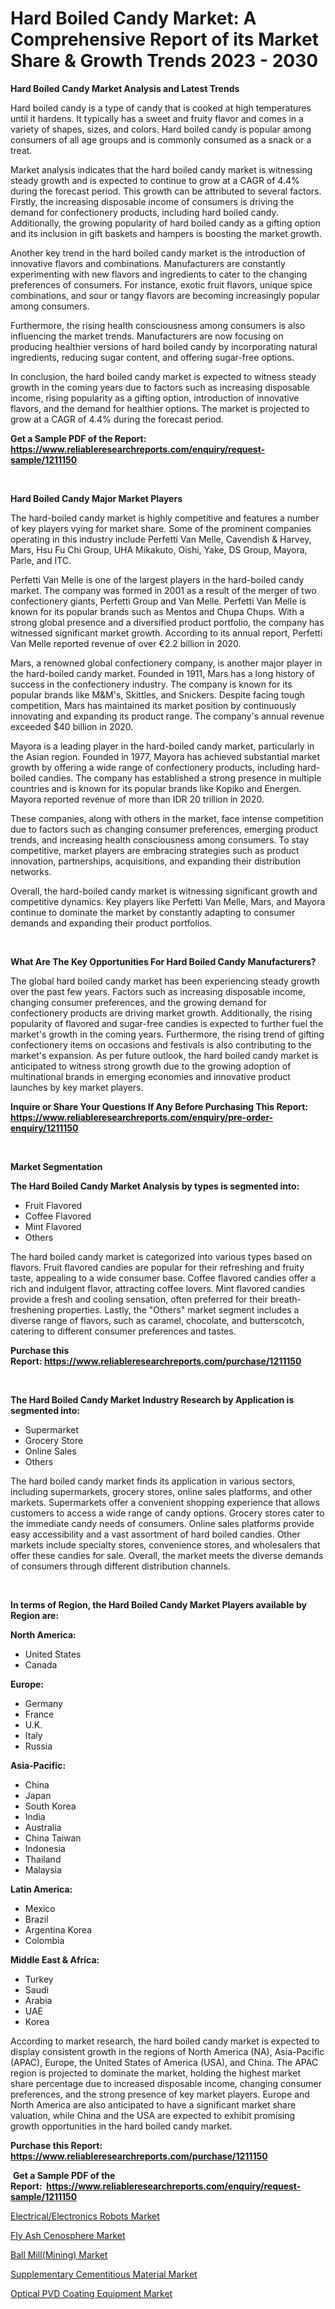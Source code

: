 <p><h1>Hard Boiled Candy Market: A Comprehensive Report of its Market Share & Growth Trends 2023 - 2030</h1></p><p><strong>Hard Boiled Candy Market Analysis and Latest Trends</strong></p>
<p><p>Hard boiled candy is a type of candy that is cooked at high temperatures until it hardens. It typically has a sweet and fruity flavor and comes in a variety of shapes, sizes, and colors. Hard boiled candy is popular among consumers of all age groups and is commonly consumed as a snack or a treat.</p><p>Market analysis indicates that the hard boiled candy market is witnessing steady growth and is expected to continue to grow at a CAGR of 4.4% during the forecast period. This growth can be attributed to several factors. Firstly, the increasing disposable income of consumers is driving the demand for confectionery products, including hard boiled candy. Additionally, the growing popularity of hard boiled candy as a gifting option and its inclusion in gift baskets and hampers is boosting the market growth.</p><p>Another key trend in the hard boiled candy market is the introduction of innovative flavors and combinations. Manufacturers are constantly experimenting with new flavors and ingredients to cater to the changing preferences of consumers. For instance, exotic fruit flavors, unique spice combinations, and sour or tangy flavors are becoming increasingly popular among consumers.</p><p>Furthermore, the rising health consciousness among consumers is also influencing the market trends. Manufacturers are now focusing on producing healthier versions of hard boiled candy by incorporating natural ingredients, reducing sugar content, and offering sugar-free options.</p><p>In conclusion, the hard boiled candy market is expected to witness steady growth in the coming years due to factors such as increasing disposable income, rising popularity as a gifting option, introduction of innovative flavors, and the demand for healthier options. The market is projected to grow at a CAGR of 4.4% during the forecast period.</p></p>
<p><strong>Get a Sample PDF of the Report:&nbsp; <a href="https://www.reliableresearchreports.com/enquiry/request-sample/1211150">https://www.reliableresearchreports.com/enquiry/request-sample/1211150</a></strong></p>
<p>&nbsp;</p>
<p><strong>Hard Boiled Candy Major Market Players</strong></p>
<p><p>The hard-boiled candy market is highly competitive and features a number of key players vying for market share. Some of the prominent companies operating in this industry include Perfetti Van Melle, Cavendish & Harvey, Mars, Hsu Fu Chi Group, UHA Mikakuto, Oishi, Yake, DS Group, Mayora, Parle, and ITC.</p><p>Perfetti Van Melle is one of the largest players in the hard-boiled candy market. The company was formed in 2001 as a result of the merger of two confectionery giants, Perfetti Group and Van Melle. Perfetti Van Melle is known for its popular brands such as Mentos and Chupa Chups. With a strong global presence and a diversified product portfolio, the company has witnessed significant market growth. According to its annual report, Perfetti Van Melle reported revenue of over €2.2 billion in 2020.</p><p>Mars, a renowned global confectionery company, is another major player in the hard-boiled candy market. Founded in 1911, Mars has a long history of success in the confectionery industry. The company is known for its popular brands like M&M's, Skittles, and Snickers. Despite facing tough competition, Mars has maintained its market position by continuously innovating and expanding its product range. The company's annual revenue exceeded $40 billion in 2020.</p><p>Mayora is a leading player in the hard-boiled candy market, particularly in the Asian region. Founded in 1977, Mayora has achieved substantial market growth by offering a wide range of confectionery products, including hard-boiled candies. The company has established a strong presence in multiple countries and is known for its popular brands like Kopiko and Energen. Mayora reported revenue of more than IDR 20 trillion in 2020.</p><p>These companies, along with others in the market, face intense competition due to factors such as changing consumer preferences, emerging product trends, and increasing health consciousness among consumers. To stay competitive, market players are embracing strategies such as product innovation, partnerships, acquisitions, and expanding their distribution networks.</p><p>Overall, the hard-boiled candy market is witnessing significant growth and competitive dynamics. Key players like Perfetti Van Melle, Mars, and Mayora continue to dominate the market by constantly adapting to consumer demands and expanding their product portfolios.</p></p>
<p>&nbsp;</p>
<p><strong>What Are The Key Opportunities For Hard Boiled Candy Manufacturers?</strong></p>
<p><p>The global hard boiled candy market has been experiencing steady growth over the past few years. Factors such as increasing disposable income, changing consumer preferences, and the growing demand for confectionery products are driving market growth. Additionally, the rising popularity of flavored and sugar-free candies is expected to further fuel the market's growth in the coming years. Furthermore, the rising trend of gifting confectionery items on occasions and festivals is also contributing to the market's expansion. As per future outlook, the hard boiled candy market is anticipated to witness strong growth due to the growing adoption of multinational brands in emerging economies and innovative product launches by key market players.</p></p>
<p><strong>Inquire or Share Your Questions If Any Before Purchasing This Report: <a href="https://www.reliableresearchreports.com/enquiry/pre-order-enquiry/1211150">https://www.reliableresearchreports.com/enquiry/pre-order-enquiry/1211150</a></strong></p>
<p>&nbsp;</p>
<p><strong>Market Segmentation</strong></p>
<p><strong>The Hard Boiled Candy Market Analysis by types is segmented into:</strong></p>
<p><ul><li>Fruit Flavored</li><li>Coffee Flavored</li><li>Mint Flavored</li><li>Others</li></ul></p>
<p><p>The hard boiled candy market is categorized into various types based on flavors. Fruit flavored candies are popular for their refreshing and fruity taste, appealing to a wide consumer base. Coffee flavored candies offer a rich and indulgent flavor, attracting coffee lovers. Mint flavored candies provide a fresh and cooling sensation, often preferred for their breath-freshening properties. Lastly, the "Others" market segment includes a diverse range of flavors, such as caramel, chocolate, and butterscotch, catering to different consumer preferences and tastes.</p></p>
<p><strong>Purchase this Report:&nbsp;<a href="https://www.reliableresearchreports.com/purchase/1211150">https://www.reliableresearchreports.com/purchase/1211150</a></strong></p>
<p>&nbsp;</p>
<p><strong>The Hard Boiled Candy Market Industry Research by Application is segmented into:</strong></p>
<p><ul><li>Supermarket</li><li>Grocery Store</li><li>Online Sales</li><li>Others</li></ul></p>
<p><p>The hard boiled candy market finds its application in various sectors, including supermarkets, grocery stores, online sales platforms, and other markets. Supermarkets offer a convenient shopping experience that allows customers to access a wide range of candy options. Grocery stores cater to the immediate candy needs of consumers. Online sales platforms provide easy accessibility and a vast assortment of hard boiled candies. Other markets include specialty stores, convenience stores, and wholesalers that offer these candies for sale. Overall, the market meets the diverse demands of consumers through different distribution channels.</p></p>
<p>&nbsp;</p>
<p><strong>In terms of Region, the Hard Boiled Candy Market Players available by Region are:</strong></p>
<p>
    <p> <strong> North America: </strong>
        <ul>
            <li>United States</li>
            <li>Canada</li>
        </ul>
        </p> 
    <p> <strong> Europe: </strong>
        <ul>
            <li>Germany</li>
            <li>France</li>
            <li>U.K.</li>
            <li>Italy</li>
            <li>Russia</li>
        </ul>
        </p> 
    <p> <strong> Asia-Pacific: </strong>
        <ul>
            <li>China</li>
            <li>Japan</li>
            <li>South Korea</li>
            <li>India</li>
            <li>Australia</li>
            <li>China Taiwan</li>
            <li>Indonesia</li>
            <li>Thailand</li>
            <li>Malaysia</li>
        </ul>
        </p> 
    <p> <strong> Latin America: </strong>
        <ul>
            <li>Mexico</li>
            <li>Brazil</li>
            <li>Argentina Korea</li>
            <li>Colombia</li>
        </ul>
        </p> 
    <p> <strong> Middle East & Africa: </strong>
        <ul>
            <li>Turkey</li>
            <li>Saudi</li>
            <li>Arabia</li>
            <li>UAE</li>
            <li>Korea</li>
        </ul>
    </p>
    </p>
<p><p>According to market research, the hard boiled candy market is expected to display consistent growth in the regions of North America (NA), Asia-Pacific (APAC), Europe, the United States of America (USA), and China. The APAC region is projected to dominate the market, holding the highest market share percentage due to increased disposable income, changing consumer preferences, and the strong presence of key market players. Europe and North America are also anticipated to have a significant market share valuation, while China and the USA are expected to exhibit promising growth opportunities in the hard boiled candy market.</p></p>
<p><strong>Purchase this Report: <a href="https://www.reliableresearchreports.com/purchase/1211150">https://www.reliableresearchreports.com/purchase/1211150</a></strong></p>
<p>&nbsp;<strong>Get a Sample PDF of the Report:&nbsp;&nbsp;<a href="https://www.reliableresearchreports.com/enquiry/request-sample/1211150">https://www.reliableresearchreports.com/enquiry/request-sample/1211150</a></strong></p>
<p><strong></strong></p>
<p><p><a href="https://www.linkedin.com/pulse/electricalelectronics-robots-market-size-share-global-analysis/">Electrical/Electronics Robots Market</a></p><p><a href="https://medium.com/@itzelheller546/fly-ash-cenosphere-market-size-growth-forecast-2023-2030-786d09600c6b">Fly Ash Cenosphere Market</a></p><p><a href="https://github.com/rahu1501/Market-Research-Report-List-1/blob/main/ball-millmining-market.md">Ball Mill(Mining) Market</a></p><p><a href="https://medium.com/@lauryframi644/supplementary-cementitious-material-market-size-growth-forecast-2023-2030-a14753622b56">Supplementary Cementitious Material Market</a></p><p><a href="https://www.linkedin.com/pulse/optical-pvd-coating-equipment-market-research-report/">Optical PVD Coating Equipment Market</a></p></p>